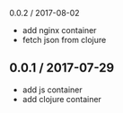 0.0.2 / 2017-08-02

* add nginx container
* fetch json from clojure

0.0.1 / 2017-07-29
------------------
* add js container
* add clojure container



